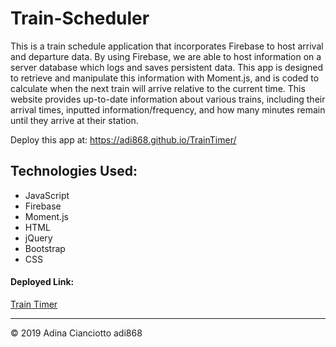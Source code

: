 # Train-Scheduler
This is a train schedule application that incorporates Firebase to host arrival and departure data. By using Firebase, we are able to host information on a server database which logs and saves persistent data. This app is designed to retrieve and manipulate this information with Moment.js, and is coded to calculate when the next train will arrive relative to the current time. This website provides up-to-date information about various trains, including their arrival times, inputted information/frequency, and how many minutes remain until they arrive at their station.

Deploy this app at: https://adi868.github.io/TrainTimer/ 


## Technologies Used:
* JavaScript
* Firebase
* Moment.js
* HTML
* jQuery
* Bootstrap
* CSS

#### Deployed Link: 
[Train Timer](https://adi868.github.io/TrainTimer/)

---
© 2019 Adina Cianciotto adi868


